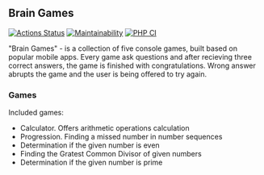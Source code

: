 ## Brain Games
[![Actions Status](https://github.com/just-evv/php-project-lvl1/workflows/hexlet-check/badge.svg)](https://github.com/just-evv/php-project-lvl1/actions) [![Maintainability](https://api.codeclimate.com/v1/badges/a99a88d28ad37a79dbf6/maintainability)](https://codeclimate.com/github/codeclimate/codeclimate/maintainability) [![PHP CI](https://github.com/just-evv/php-project-lvl1/workflows/PHP%20CI/badge.svg)](https://github.com/just-evv/php-project-lvl1/actions)

"Brain Games"  - is a collection of five console games, built based on popular mobile apps. Every game ask questions and after recieving three correct answers, the game is finished with congratulations. Wrong answer abrupts the game and the user is being offered to try again.

### Games

Included games:

* Calculator. Offers arithmetic operations calculation
* Progression. Finding a missed number in number sequences
* Determination if the given number is even
* Finding the Gratest Common Divisor of given numbers
* Determination if the given number is prime


    
